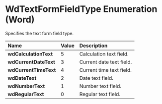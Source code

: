 
# WdTextFormFieldType Enumeration (Word)

Specifies the text form field type.



|**Name**|**Value**|**Description**|
|:-----|:-----|:-----|
|**wdCalculationText**|5|Calculation text field.|
|**wdCurrentDateText**|3|Current date text field.|
|**wdCurrentTimeText**|4|Current time text field.|
|**wdDateText**|2|Date text field.|
|**wdNumberText**|1|Number text field.|
|**wdRegularText**|0|Regular text field.|
